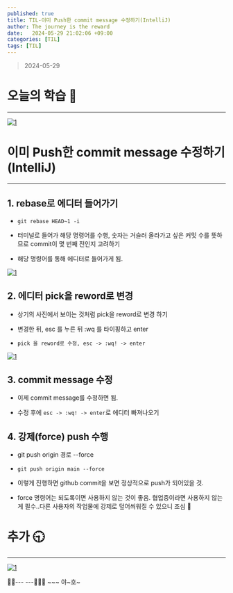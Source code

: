 ```yaml
---
published: true
title: TIL-이미 Push한 commit message 수정하기(IntelliJ)
author: The journey is the reward
date:   2024-05-29 21:02:06 +09:00
categories: [TIL]
tags: [TIL]
---
```



> 2024-05-29


# 오늘의 학습 🌠

---

<a  href="https://github.com/LeeNaYoung240/LeeNaYoung240.github.io/assets/107848521/508c1ca6-10b6-4663-b1f9-7abf88bdeb51"  class="popup img-link"><img  src="https://github.com/LeeNaYoung240/LeeNaYoung240.github.io/assets/107848521/508c1ca6-10b6-4663-b1f9-7abf88bdeb51"  alt="1"  loading="lazy"></a>

# 이미 Push한 commit message 수정하기(IntelliJ)
---

## **1. rebase로 에디터 들어가기**

- `git rebase HEAD~1 -i`

- 터미널로 들어가 해당 명령어를 수행, 숫자는 거슬러 올라가고 싶은 커밋 수를 뜻하므로 commit이 몇 번째 전인지 고려하기

- 해당 명령어를 통해 에디터로 들어가게 됨.

<a  href="https://github.com/LeeNaYoung240/LeeNaYoung240.github.io/assets/107848521/2d70668e-bc67-42eb-883e-1a0c300a86a0"  class="popup img-link"><img  src="https://github.com/LeeNaYoung240/LeeNaYoung240.github.io/assets/107848521/2d70668e-bc67-42eb-883e-1a0c300a86a0"  alt="1"  loading="lazy"></a>


## **2. 에디터 pick을 reword로 변경**

- 상기의 사진에서 보이는 것처럼 pick을 reword로 변경 하기

- 변경한 뒤, esc 를 누른 뒤 :wq 를 타이핑하고 enter
- `pick 을 reword로 수정, esc -> :wq! -> enter`

<a  href="https://github.com/LeeNaYoung240/LeeNaYoung240.github.io/assets/107848521/7794981b-000a-4f95-949a-65b3fc9e3892"  class="popup img-link"><img  src="https://github.com/LeeNaYoung240/LeeNaYoung240.github.io/assets/107848521/7794981b-000a-4f95-949a-65b3fc9e3892"  alt="1"  loading="lazy"></a>

## **3. commit message 수정**

- 이제 commit message를 수정하면 됨.

- 수정 후에 `esc -> :wq! -> enter`로 에디터 빠져나오기

## **4. 강제(force) push 수행**

- git push origin 경로 --force
- `git push origin main --force` 

- 이렇게 진행하면 github commit을 보면 정상적으로 push가 되어있을 것.

- force 명령어는 되도록이면 사용하지 않는 것이 좋음. 협업중이라면 사용하지 않는 게 필수..다른 사용자의 작업물에 강제로 덮어씌워질 수 있으니 조심 🌟

# **추가 🕤**

---
  <a  href="https://github.com/LeeNaYoung240/LeeNaYoung240.github.io/assets/107848521/d708e520-2d51-4b32-a13f-753825d77c6b"  class="popup img-link"><img  src="https://github.com/LeeNaYoung240/LeeNaYoung240.github.io/assets/107848521/d708e520-2d51-4b32-a13f-753825d77c6b"  alt="1"  loading="lazy"></a>

  

🐱‍🏍--- ---🤸🏻‍♀️ ~~~ 야~호~